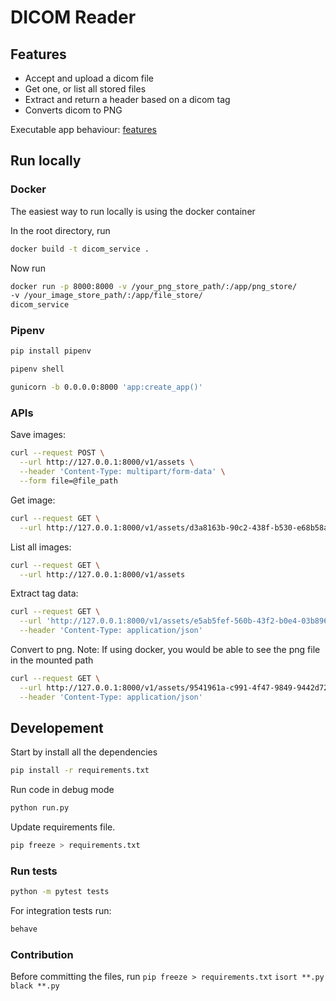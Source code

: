 # DICOM Reader

## Features

* Accept and upload a dicom file
* Get one, or list all stored files
* Extract and return a header based on a dicom tag
* Converts dicom to PNG

Executable app behaviour: [features](./features/api.feature)

## Run locally

### Docker

The easiest way to run locally is using the docker container

In the root directory, run

```bash
docker build -t dicom_service .
```

Now run

```bash
docker run -p 8000:8000 -v /your_png_store_path/:/app/png_store/ 
-v /your_image_store_path/:/app/file_store/ 
dicom_service
```

### Pipenv

```bash
pip install pipenv
```

```bash
pipenv shell
```

```bash
gunicorn -b 0.0.0.0:8000 'app:create_app()'
```

### APIs


Save images:

```bash
curl --request POST \
  --url http://127.0.0.1:8000/v1/assets \
  --header 'Content-Type: multipart/form-data' \
  --form file=@file_path
```

Get image:

```bash
curl --request GET \
  --url http://127.0.0.1:8000/v1/assets/d3a8163b-90c2-438f-b530-e68b58a16170
```

List all images:

```bash
curl --request GET \
  --url http://127.0.0.1:8000/v1/assets
```

Extract tag data:

```bash
curl --request GET \
  --url 'http://127.0.0.1:8000/v1/assets/e5ab5fef-560b-43f2-b0e4-03b8968fd5ac/extract?tag=0010%2C0010' \
  --header 'Content-Type: application/json'
```

Convert to png. Note: If using docker, you would be able to see the png file in the mounted path

```bash
curl --request GET \
  --url http://127.0.0.1:8000/v1/assets/9541961a-c991-4f47-9849-9442d72e93aa/convert \
  --header 'Content-Type: application/json'
```

## Developement

Start by install all the dependencies

```bash
pip install -r requirements.txt 
```

Run code in debug mode

```bash
python run.py
```

Update requirements file.

```bash
pip freeze > requirements.txt
```

### Run tests

```bash
python -m pytest tests
```

For integration tests run:

```bash
behave
```

### Contribution

Before committing the files, run
`pip freeze > requirements.txt`
`isort **.py`
`black **.py` 